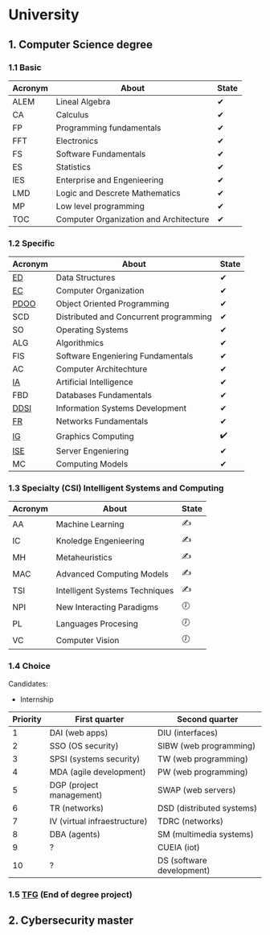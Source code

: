 # University 

## 1. Computer Science degree

### 1.1 Basic 

|Acronym|About|State|
|-------|----|-----|
|ALEM|Lineal Algebra|✔|
|CA|Calculus|✔|
|FP|Programming fundamentals|✔|
|FFT|Electronics|✔|
|FS|Software Fundamentals|✔|
|ES|Statistics|✔|
|IES|Enterprise and Engenieering|✔|
|LMD|Logic and Descrete Mathematics|✔|
|MP|Low level programming|✔|
|TOC|Computer Organization and Architecture|✔|

### 1.2 Specific 

|Acronym|About|State|
|-------|-----|-----|
|[ED](https://github.com/Cristinasj/practica2ED)|Data Structures|✔|
|[EC](https://github.com/Cristinasj/arduino)|Computer Organization|✔|
|[PDOO](https://github.com/inowen/Civitas)|Object Oriented Programming|✔|
|SCD|Distributed and Concurrent programming|✔|
|SO|Operating Systems|✔|
|ALG|Algorithmics|✔|
|FIS|Software Engeniering Fundamentals|✔|
|AC|Computer Architechture|✔|
|[IA](https://github.com/Cristinasj/chatBot)|Artificial Intelligence|✔|
|FBD|Databases Fundamentals|✔|
|[DDSI](https://github.com/Cristinasj/DDSI-X)|Information Systems Development|✔|
|[FR](https://github.com/Cristinasj/FR)|Networks Fundamentals|✔|
|[IG](https://github.com/Cristinasj/IG)|Graphics Computing|✔️|
|[ISE](https://github.com/Cristinasj/ISE)|Server Engeniering|✔|
|MC|Computing Models|✔|

### 1.3 Specialty (CSI) Intelligent Systems and Computing

|Acronym|About|State|
|-------|-----|-----|
|AA|Machine Learning|✍|
|IC|Knoledge Engenieering|✍|
|MH|Metaheuristics|✍|
|MAC|Advanced Computing Models|✍|
|TSI|Intelligent Systems Techniques|✍|
|NPI|New Interacting Paradigms|🕖|
|PL|Languages Procesing|🕖|
|VC|Computer Vision|🕖|

### 1.4 Choice 

Candidates: 

- Internship

|Priority|First quarter|Second quarter|
|--------|-------------|--------------|
|1|DAI (web apps) |DIU (interfaces)|
|2|SSO (OS security)|SIBW (web programming)|
|3|SPSI (systems security) |TW (web programming)|
|4|MDA (agile development) |PW (web programming)|
|5|DGP (project management) |SWAP (web servers)|
|6|TR (networks) |DSD (distributed systems) |
|7|IV (virtual infraestructure)|TDRC (networks)|
|8|DBA (agents)|SM (multimedia systems)|
|9|?|CUEIA (iot)|
|10|?|DS (software development)|

### 1.5 [TFG](https://github.com/Cristinasj/SWADroid-timeline) (End of degree project)

## 2. Cybersecurity master
